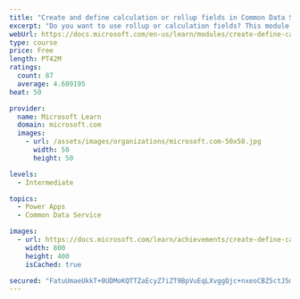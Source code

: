 ```yaml
---
title: "Create and define calculation or rollup fields in Common Data Service"
excerpt: "Do you want to use rollup or calculation fields? This module shows you how to build calculations or rollups that are defined and triggered within the data in Common Data Service, regardless of the app that accesses that data set."
webUrl: https://docs.microsoft.com/en-us/learn/modules/create-define-calculation-rollup-fields/
type: course
price: Free
length: PT42M
ratings:
  count: 87
  average: 4.609195
heat: 50

provider:
  name: Microsoft Learn
  domain: microsoft.com
  images:
    - url: /assets/images/organizations/microsoft.com-50x50.jpg
      width: 50
      height: 50

levels:
  - Intermediate

topics:
  - Power Apps
  - Common Data Service

images:
  - url: https://docs.microsoft.com/learn/achievements/create-define-calculation-rollup-fields-social.png
    width: 800
    height: 400
    isCached: true

secured: "FatuUmaeUkkT+0UDMoKQTTZaEcyZ7iZT9BpVuEqLXvggQjc+nxeoCBZ5ctJ5mQBBBQe2HoBTTAPWg9SH/UlkeyPFA3MywxLjGDndh7TpYyCcPbCCRjMr/Nx6cCxDCtByzcc9tlsDYLACv/dgQ2JH7Vb0r2lXfYtBsaqs4wgSRdrMiqRd9jAcwLxtVFeOdrg3GuF3keA3l5f8KWHCRrIg0ZzFWeaDFaprG+xb+EYLrAr36dK4kjK1sJnxiwGfYsmjMHi08dhCdk+hIoEi43PCFHzC/k8CbXJ6YjgXdqth689FRz1lRAD7lzXG/7/0o/i5RGTtxwChWVaRzMxDkSQBIyZChPg0v86p9tSTtYMZJZbcjtwBTjQ0YypenIgn7tCCKbFurNVLjhMmQ5qxzCSHHYazWsG/VGbrJQX6ixUJFzs=;9wor/FiuruMtMfZQA8zATg=="
---
```


